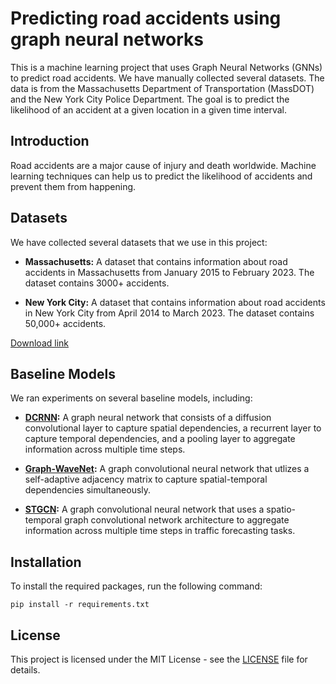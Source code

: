 # Predicting road accidents using graph neural networks

This is a machine learning project that uses Graph Neural Networks (GNNs) to predict road accidents. We have manually collected several datasets. The data is from the Massachusetts Department of Transportation (MassDOT) and the New York City Police Department. The goal is to predict the likelihood of an accident at a given location in a given time interval. 

## Introduction

Road accidents are a major cause of injury and death worldwide. Machine learning techniques can help us to predict the likelihood of accidents and prevent them from happening. 

## Datasets

We have collected several datasets that we use in this project:

- **Massachusetts:** A dataset that contains information about road accidents in Massachusetts from January 2015 to February 2023. The dataset contains 3000+ accidents.

- **New York City:** A dataset that contains information about road accidents in New York City from April 2014 to March 2023. The dataset contains 50,000+ accidents.

[Download link](https://drive.google.com/drive/folders/1PHIkgoKkugj6rMvkbjxpJbmzVn69dm8e)

## Baseline Models

We ran experiments on several baseline models, including:

- **[DCRNN](https://arxiv.org/abs/1707.01926):** A graph neural network that consists of a diffusion convolutional layer to capture spatial dependencies, a recurrent layer to capture temporal dependencies, and a pooling layer to aggregate information across multiple time steps.

- **[Graph-WaveNet](https://arxiv.org/abs/1906.00121):** A graph convolutional neural network that utlizes a self-adaptive adjacency matrix to capture spatial-temporal dependencies simultaneously.

- **[STGCN](https://arxiv.org/abs/1709.04875):** A graph convolutional neural network that uses a spatio-temporal graph convolutional network architecture to aggregate information across multiple time steps in traffic forecasting tasks.

## Installation

To install the required packages, run the following command:
    
    pip install -r requirements.txt

## License

This project is licensed under the MIT License - see the [LICENSE](LICENSE) file for details.